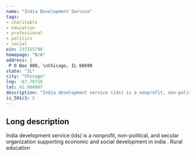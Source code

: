 ```yaml
---
name: "India Development Service"
tags:
- charitable
- education
- professional
- politics
- social
ein: 237355796
homepage: "N/A"
address: |
 P O Box 980, \nChicago, IL 60690
state: "IL"
city: "Chicago"
lng: -87.78716
lat: 41.904907
description: "India development service (ids) is a nonprofit, non-political, and secular organization supporting economic and social development in india . "
is_501c3: X
---
```


## Long description

India development service (ids) is a nonprofit, non-political, and secular organization supporting economic and social development in india . Rural education
